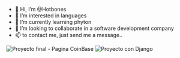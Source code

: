 
- 👋 Hi, I’m @Hotbones
- 👀 I’m interested in languages
- 🌱 I’m currently learning phyton
- 💞️ I’m looking to collaborate in a software development company
- 📫 to contact me, just send me a message..

<!---
Hotbones/Hotbones is a ✨ special ✨ repository because its `README.md` (this file) appears on your GitHub profile.
You can click the Preview link to take a look at your changes.
--->
![Proyecto final - Pagina CoinBase](https://user-images.githubusercontent.com/105388226/182053320-70bd0b6b-f4cd-4b34-8821-9f1dd02f2c9a.jpg)
![Proyecto con Django](https://user-images.githubusercontent.com/105388226/184532713-fc75a9b9-f62d-490a-8bf9-2181758042df.jpg)
